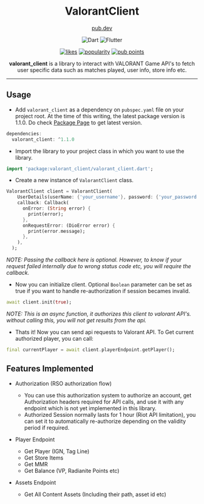 <div align="center">
<h1>ValorantClient</h1>
  
[pub.dev](https://pub.dev/packages/valorant_client)

![Dart](https://img.shields.io/badge/dart-%230175C2.svg?style=for-the-badge&logo=dart&logoColor=white) ![Flutter](https://img.shields.io/badge/Flutter-%2302569B.svg?style=for-the-badge&logo=Flutter&logoColor=white)

[![likes](https://badges.bar/valorant_client/likes)](https://pub.dev/packages/valorant_client/score) [![popularity](https://badges.bar/valorant_client/popularity)](https://pub.dev/packages/valorant_client/score) [![pub points](https://badges.bar/valorant_client/pub%20points)](https://pub.dev/packages/valorant_client/score)

**valorant_client** is a library to interact with VALORANT Game API's to fetch user specific data such as matches played, user info, store info etc.

</div>

---

## Usage

- Add `valorant_client` as a dependency on `pubspec.yaml` file on your project root. At the time of this writing, the latest package version is 1.1.0. Do check [Package Page](https://pub.dev/packages/valorant_client) to get latest version.

```dart
dependencies:
  valorant_client: ^1.1.0
```

- Import the library to your project class in which you want to use the library.

```dart
import 'package:valorant_client/valorant_client.dart';
```

- Create a new instance of `ValorantClient` class.

```dart
ValorantClient client = ValorantClient(
    UserDetails(userName: {'your_username'}, password: {'your_password'}, region: {your_region}),
    callback: Callback(
      onError: (String error) {
        print(error);
      },
      onRequestError: (DioError error) {
        print(error.message);
      },
    ),
  );
```

_NOTE: Passing the callback here is optional. However, to know if your request failed internally due to wrong status code etc, you will require the callback._

- Now you can initialize client. Optional `Boolean` parameter can be set as true if you want to handle re-authorization if session becames invalid.

```dart
await client.init(true);
```

_NOTE: This is an async function, it authorizes this client to valorant API's. without calling this, you will not get results from the api._

- Thats it! Now you can send api requests to Valorant API. To Get current authorized player, you can call:

```dart
final currentPlayer = await client.playerEndpoint.getPlayer();
```

## Features Implemented

- Authorization (RSO authorization flow)

  - You can use this authorization system to authorize an account, get Authorization headers required for API calls, and use it with any endpoint which is not yet implemented in this library.
  - Authorized Session normally lasts for 1 hour (Riot API limitation), you can set it to automatically re-authorize depending on the validity period if required.

- Player Endpoint

  - Get Player (IGN, Tag Line)
  - Get Store Items
  - Get MMR
  - Get Balance (VP, Radianite Points etc)

- Assets Endpoint
  - Get All Content Assets (Including their path, asset id etc)
